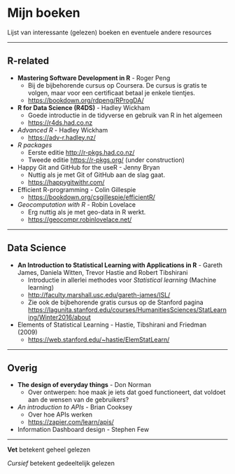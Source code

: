 # Mijn boeken

Lijst van interessante (gelezen) boeken en eventuele andere resources

---

## R-related

- **Mastering Software Development in R** - Roger Peng
    - Bij de bijbehorende cursus op Coursera. De cursus is gratis te volgen, maar voor een certificaat betaal je enkele tientjes.
    - <https://bookdown.org/rdpeng/RProgDA/>
- **R for Data Science (R4DS)** - Hadley Wickham
    - Goede introductie in de tidyverse en gebruik van R in het algemeen
    - <https://r4ds.had.co.nz>
- *Advanced R* - Hadley Wickham
    - <https://adv-r.hadley.nz/>
- *R packages*
    - Eerste editie <http://r-pkgs.had.co.nz/> 
    - Tweede editie <https://r-pkgs.org/> (under construction)
- Happy Git and GitHub for the useR - Jenny Bryan
    - Nuttig als je met Git of GitHub aan de slag gaat.
    - <https://happygitwithr.com/>
- Efficient R-programming - Colin Gillespie
    - <https://bookdown.org/csgillespie/efficientR/>
- *Geocomputation with R* - Robin Lovelace
    - Erg nuttig als je met geo-data in R werkt.
    - <https://geocompr.robinlovelace.net/>

---

## Data Science
-  **An Introduction to Statistical Learning with Applications in R** -  Gareth James, Daniela Witten, Trevor Hastie and Robert Tibshirani
    - Introductie in allerlei methodes voor *Statistical learning* (Machine learning)
    - <http://faculty.marshall.usc.edu/gareth-james/ISL/>
    - Zie ook de bijbehorende gratis cursus op de Stanford pagina
    <https://lagunita.stanford.edu/courses/HumanitiesSciences/StatLearning/Winter2016/about>
- Elements of Statistical Learning - Hastie, Tibshirani and Friedman (2009)
    - <https://web.stanford.edu/~hastie/ElemStatLearn/>

---

## Overig

- **The design of everyday things** - Don Norman
    - Over ontwerpen: hoe maak je iets dat goed functioneert, dat voldoet aan de wensen van de gebruikers?
- *An introduction to APIs* - Brian Cooksey
    - Over hoe APIs werken
    - <https://zapier.com/learn/apis/>
- Information Dashboard design - Stephen Few

    

---    
    
**Vet** betekent geheel gelezen

*Cursief* betekent gedeeltelijk gelezen
